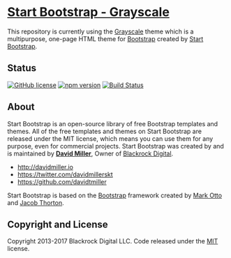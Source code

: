 # [Start Bootstrap - Grayscale](https://startbootstrap.com/template-overviews/grayscale/)

This repository is currently using the [Grayscale](http://startbootstrap.com/template-overviews/grayscale/) theme which is a multipurpose, one-page HTML theme for [Bootstrap](http://getbootstrap.com/) created by [Start Bootstrap](http://startbootstrap.com/). 


## Status

[![GitHub license](https://img.shields.io/badge/license-MIT-blue.svg)](https://raw.githubusercontent.com/BlackrockDigital/startbootstrap-grayscale/master/LICENSE)
[![npm version](https://img.shields.io/npm/v/startbootstrap-grayscale.svg)](https://www.npmjs.com/package/startbootstrap-grayscale)
[![Build Status](https://travis-ci.org/BlackrockDigital/startbootstrap-grayscale.svg?branch=master)](https://travis-ci.org/BlackrockDigital/startbootstrap-grayscale)

## About

Start Bootstrap is an open-source library of free Bootstrap templates and themes. All of the free templates and themes on Start Bootstrap are released under the MIT license, which means you can use them for any purpose, even for commercial projects.
Start Bootstrap was created by and is maintained by **[David Miller](http://davidmiller.io/)**, Owner of [Blackrock Digital](http://blackrockdigital.io/).

* http://davidmiller.io
* https://twitter.com/davidmillerskt
* https://github.com/davidtmiller

Start Bootstrap is based on the [Bootstrap](http://getbootstrap.com/) framework created by [Mark Otto](https://twitter.com/mdo) and [Jacob Thorton](https://twitter.com/fat).

## Copyright and License

Copyright 2013-2017 Blackrock Digital LLC. Code released under the [MIT](https://github.com/BlackrockDigital/startbootstrap-grayscale/blob/gh-pages/LICENSE) license.
